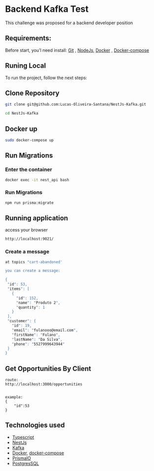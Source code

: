 <h1> Backend Kafka Test </h1>
This challenge was proposed for a backend developer position

## Requirements:

Before start, you'l need install: [Git](https://git-scm.com/book/en/v2/Getting-Started-Installing-Git) , [NodeJs](https://nodejs.org/en/download/), [Docker](https://docs.docker.com/engine/install/) , [Docker-compose](https://docs.docker.com/compose/install/)


## Runing Local
To run the project, follow the next steps:

## Clone Repository
```bash
git clone git@github.com:Lucas-Oliveira-Santana/NestJs-Kafka.git

cd NestJs-Kafka
```



 ## Docker up
  ```bash
  sudo docker-compose up
  ```

 ## Run Migrations

 ### Enter the container
   ```bash
  docker exec -it nest_api bash
  ```

 ### Run Migrations
   ```bash
  npm run prisma:migrate
  ```

## Running application
access your browser
```bash
http://localhost:9021/
```

### Create a message
 ```bash
at topics "cart-abandoned'

you can create a message:

{
  "id": 53,
  "items": [
    {
      "id": 152,
      "name": "Produto 2",
      "quantity": 1
    }
  ],
  "customer": {
    "id": 19,
    "email": "fulanooo@email.com",
    "firstName": "Fulano",
    "lastName": "Da Silva",
    "phone": "5527999643944"
  }
}
```

## Get Opportunities By Client
```
route:
http://localhost:3000/opportunities


example:
{
	"id":53
}
```

## Technologies used
- [Typescript](https://www.typescriptlang.org/)
- [NestJs](https://nestjs.com/)
- [Kafka](https://kafka.apache.org/)
- [Docker](https://www.docker.com/), [docker-compose](https://docs.docker.com/compose/)
- [PrismaIO](https://www.prisma.io/)
- [PostgresSQL](https://www.postgresql.org/)

